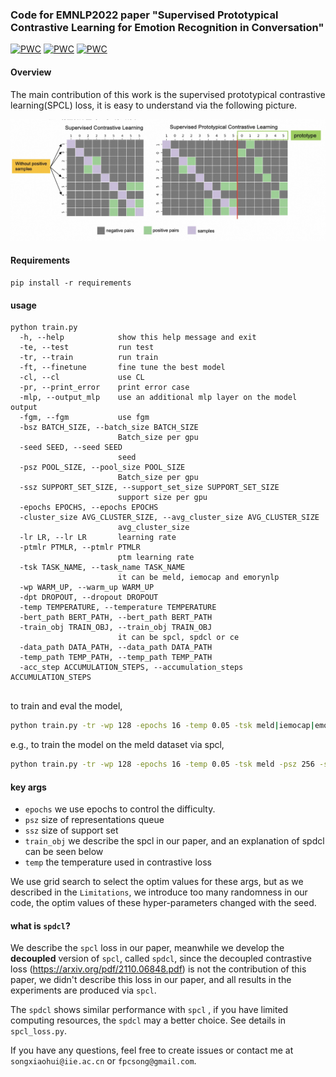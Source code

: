 ### Code for EMNLP2022 paper "Supervised Prototypical Contrastive Learning for Emotion Recognition in Conversation"

[![PWC](https://img.shields.io/endpoint.svg?url=https://paperswithcode.com/badge/supervised-prototypical-contrastive-learning/emotion-recognition-in-conversation-on-4)](https://paperswithcode.com/sota/emotion-recognition-in-conversation-on-4?p=supervised-prototypical-contrastive-learning)
[![PWC](https://img.shields.io/endpoint.svg?url=https://paperswithcode.com/badge/supervised-prototypical-contrastive-learning/emotion-recognition-in-conversation-on-meld)](https://paperswithcode.com/sota/emotion-recognition-in-conversation-on-meld?p=supervised-prototypical-contrastive-learning)
[![PWC](https://img.shields.io/endpoint.svg?url=https://paperswithcode.com/badge/supervised-prototypical-contrastive-learning/emotion-recognition-in-conversation-on)](https://paperswithcode.com/sota/emotion-recognition-in-conversation-on?p=supervised-prototypical-contrastive-learning)

#### Overview

The main contribution of this work is the supervised prototypical contrastive learning(SPCL) loss, it is easy to understand via the following picture.

![spcl](spcl.png)

#### Requirements

```
pip install -r requirements
```

#### usage

```
python train.py
  -h, --help            show this help message and exit
  -te, --test           run test
  -tr, --train          run train
  -ft, --finetune       fine tune the best model
  -cl, --cl             use CL
  -pr, --print_error    print error case
  -mlp, --output_mlp    use an additional mlp layer on the model output
  -fgm, --fgm           use fgm
  -bsz BATCH_SIZE, --batch_size BATCH_SIZE
                        Batch_size per gpu
  -seed SEED, --seed SEED
                        seed
  -psz POOL_SIZE, --pool_size POOL_SIZE
                        Batch_size per gpu
  -ssz SUPPORT_SET_SIZE, --support_set_size SUPPORT_SET_SIZE
                        support size per gpu
  -epochs EPOCHS, --epochs EPOCHS
  -cluster_size AVG_CLUSTER_SIZE, --avg_cluster_size AVG_CLUSTER_SIZE
                        avg_cluster_size
  -lr LR, --lr LR       learning rate
  -ptmlr PTMLR, --ptmlr PTMLR 
                        ptm learning rate
  -tsk TASK_NAME, --task_name TASK_NAME
                        it can be meld, iemocap and emorynlp
  -wp WARM_UP, --warm_up WARM_UP
  -dpt DROPOUT, --dropout DROPOUT
  -temp TEMPERATURE, --temperature TEMPERATURE
  -bert_path BERT_PATH, --bert_path BERT_PATH
  -train_obj TRAIN_OBJ, --train_obj TRAIN_OBJ 
                        it can be spcl, spdcl or ce
  -data_path DATA_PATH, --data_path DATA_PATH
  -temp_path TEMP_PATH, --temp_path TEMP_PATH
  -acc_step ACCUMULATION_STEPS, --accumulation_steps ACCUMULATION_STEPS
  
```

to train and eval the model, 

```bash
python train.py -tr -wp 128 -epochs 16 -temp 0.05 -tsk meld|iemocap|emorynlp -psz 256 -ssz 64 -train_obj spcl|spdcl|ce -cl -seed 2333
```
e.g., to train the model on the meld dataset via spcl,

```bash
python train.py -tr -wp 128 -epochs 16 -temp 0.05 -tsk meld -psz 256 -ssz 64 -train_obj spcl -cl -seed 2333
```

#### key args

- ```epochs``` we use epochs to control the difficulty.
- ```psz``` size of representations queue
- ```ssz``` size of support set
- ```train_obj``` we describe the spcl in our paper, and an explanation of spdcl can be seen below
- ```temp``` the temperature used in contrastive loss


We use grid search to select the optim values for these args, but as we described in the ```Limitations```, we introduce too many randomness in our code, the optim values of these hyper-parameters changed with the seed.


#### what is ```spdcl```?

We describe the ```spcl``` loss in our paper,  meanwhile we develop the **decoupled** version of ```spcl```, called ```spdcl```, since the decoupled contrastive loss (https://arxiv.org/pdf/2110.06848.pdf) is not the contribution of this paper, we didn't describe this loss in our paper, and all results in the experiments are produced via ```spcl```. 

The ```spdcl``` shows similar performance with ```spcl``` , if you have limited computing resources, the ```spdcl``` may a better choice. See details in ```spcl_loss.py```.

If you have any questions, feel free to create issues or contact me at ```songxiaohui@iie.ac.cn``` or ```fpcsong@gmail.com```.
